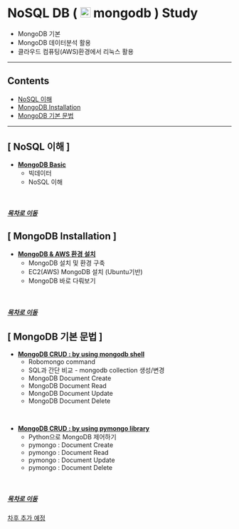 #   NoSQL DB ( <img src="https://user-images.githubusercontent.com/53929665/90775792-3843e680-e334-11ea-9ab4-ec2b92921bda.png" alt="drawing" width="23"/> mongodb ) Study

- MongoDB 기본
- MongoDB 데이터분석 활용
- 클라우드 컴퓨팅(AWS)환경에서 리눅스 활용

--------
## Contents
- [ NoSQL 이해 ](#NoSQL-이해)
- [ MongoDB Installation ](#MongoDB-Installation)
- [ MongoDB 기본 문법 ](#MongoDB-기본-문법)
--------
## [ NoSQL 이해 ]
- [<b>MongoDB Basic</b>](https://github.com/jhryu1208/NoSQL-MongoDB/blob/master/NoSQL_MongoDB_Study/MongodDB_Basic.ipynb)
  - 빅데이터
  - NoSQL 이해
<br>

##### [목차로 이동](#contents)


## [ MongoDB Installation ]
- [<b>MongoDB & AWS 환경 설치</b>](http://localhost:8888/notebooks/NoSQL_MongoDB/NoSQL_MongoDB_Study/MongoDB_AWS_Installation_Setting.ipynb)
  - MongoDB 설치 및 환경 구축
  - EC2(AWS) MongoDB 설치 (Ubuntu기반)
  - MongoDB 바로 다뤄보기
<br>

##### [목차로 이동](#contents)

## [ MongoDB 기본 문법 ]
- [<b>MongoDB CRUD : by using mongodb shell</b>](http://localhost:8888/notebooks/NoSQL_MongoDB/NoSQL_MongoDB_Study/MongoDB_Basic_Grammar.ipynb)
  - Robomongo command
  - SQL과 간단 비교 - mongodb collection 생성/변경
  - MongoDB Document Create
  - MongoDB Document Read
  - MongoDB Document Update
  - MongoDB Document Delete
<br>

- [<b>MongoDB CRUD : by using pymongo library</b>](https://github.com/jhryu1208/NoSQL-MongoDB/blob/master/NoSQL_MongoDB_Study/MongoDB_Python.ipynb)
  - Python으로 MongoDB 제어하기
  - pymongo : Document Create
  - pymongo : Document Read
  - pymongo : Document Update
  - pymongo : Document Delete
<br>

##### [목차로 이동](#contents)

<U>차후 추가 예정</U>
